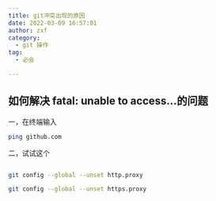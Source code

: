 ```yaml
---
title: git冲突出现的原因
date: 2022-03-09 16:57:01
author: zxf
category: 
  - git 操作
tag: 
  - 必会

---
```


## 如何解决 fatal: unable to access...的问题

一，在终端输入

```bash
ping github.com
```

二，试试这个

```bash

git config --global --unset http.proxy

git config --global --unset https.proxy

```

